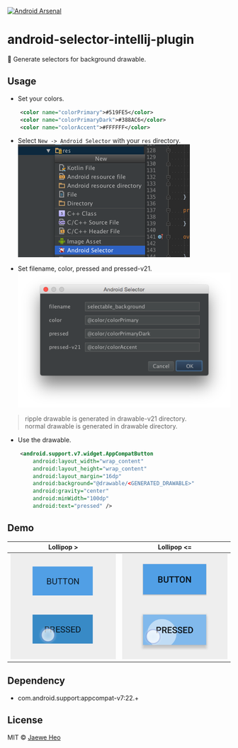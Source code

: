 [![Android Arsenal](https://img.shields.io/badge/Android%20Arsenal-android--selector--intellij--plugin-green.svg?style=flat)](https://android-arsenal.com/details/1/2342)

# android-selector-intellij-plugin
:art: Generate selectors for background drawable.


## Usage
- Set your colors.
```xml
    <color name="colorPrimary">#519FE5</color>
    <color name="colorPrimaryDark">#388AC6</color>
    <color name="colorAccent">#FFFFFF</color>
```

- Select `New -> Android Selector` with your `res` directory.
![screenshot1](images/screenshot1.png)

- Set filename, color, pressed and pressed-v21.
![screenshot2](images/screenshot2.png)

> ripple drawable is generated in drawable-v21 directory.  
> normal drawable is generated in drawable directory.

- Use the drawable.
```xml
    <android.support.v7.widget.AppCompatButton
        android:layout_width="wrap_content"
        android:layout_height="wrap_content"
        android:layout_margin="16dp"
        android:background="@drawable/<GENERATED_DRAWABLE>"
        android:gravity="center"
        android:minWidth="100dp"
        android:text="pressed" />
```


## Demo

| Lollipop &gt; | Lollipop &lt;= | 
|---------------|----------------|
| ![demo1][d1]  | ![demo2][d2]   |


## Dependency
- com.android.support:appcompat-v7:22.+


## License
MIT © [Jaewe Heo][importre]












[importre]: http://import.re
[d1]: images/demo1.png
[d2]: images/demo2.png
